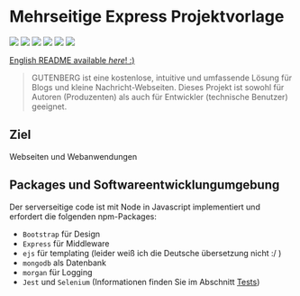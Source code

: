 # Mehrseitige Express Projektvorlage
![](https://img.shields.io/badge/Entwicklung-Derzeit_In_Entwicklung-blue)
![](https://img.shields.io/badge/Tests-Passing-green)
![](https://img.shields.io/badge/Node.js_v21.5-68A063)
![](https://img.shields.io/badge/Javascript-fde427)
![](https://img.shields.io/badge/EJS-maroon)
![](https://img.shields.io/badge/MongoDB-4db33d)

[English README available <i>here</i>! :)](https://github.com/Hussein-249/dynamic-multipage-template/blob/main/README.md)

> GUTENBERG ist eine kostenlose, intuitive und umfassende Lösung für Blogs und kleine Nachricht-Webseiten. Dieses Projekt ist sowohl für Autoren (Produzenten) als auch für Entwickler (technische Benutzer) geeignet.

## Ziel

Webseiten und Webanwendungen 

## Packages und Softwareentwicklungumgebung

Der serverseitige code ist mit Node in Javascript implementiert und erfordert die folgenden npm-Packages:

- ```Bootstrap``` für Design
- ```Express``` für Middleware
- ```ejs``` für templating (leider weiß ich die Deutsche übersetzung nicht :/ )
- ```mongodb``` als Datenbank
- ```morgan``` für Logging
- ```Jest``` und ```Selenium``` (Informationen finden Sie im Abschnitt [Tests](#tests))